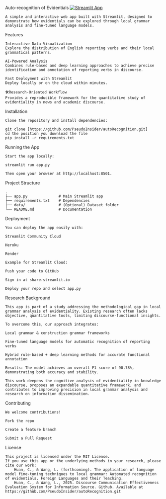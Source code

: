 Auto-recognition of Evidentials [![Streamlit App](https://static.streamlit.io/badges/streamlit_badge_black_white.svg)](https://<your-custom-subdomain>.streamlit.app)


	A simple and interactive web app built with Streamlit, designed to demonstrate how evidentials can be explored through local grammar analysis and fine-tuned language models.
 
Features
	
	Interactive Data Visualization
	Explore the distribution of English reporting verbs and their local grammatical patterns.
	
	AI-Powered Analysis
	Combines rule-based and deep learning approaches to achieve precise identification and annotation of reporting verbs in discourse.
	
	Fast Deployment with Streamlit
	Deploy locally or on the cloud within minutes.
	
	🛠Research-Oriented Workflow
	Provides a reproducible framework for the quantitative study of evidentiality in news and academic discourse.

Installation

	Clone the repository and install dependencies:
	
	git clone [https://github.com/PseudoInsider/autoRecognition.git]
	cd the position you download the file
	pip install -r requirements.txt


Running the App
	
	Start the app locally:
	
	streamlit run app.py
	
	Then open your browser at http://localhost:8501.

Project Structure

	.
	├── app.py              # Main Streamlit app
	├── requirements.txt    # Dependencies
	├── data/               # (Optional) Dataset folder
	└── README.md           # Documentation


Deployment

	You can deploy the app easily with:
	
	Streamlit Community Cloud
	
	Heroku
	
	Render
	
	Example for Streamlit Cloud:
	
	Push your code to GitHub
	
	Sign in at share.streamlit.io
	
	Deploy your repo and select app.py

Research Background

	This app is part of a study addressing the methodological gap in local grammar analysis of evidentiality. Existing research often lacks objective, quantitative tools, limiting discourse-functional insights.
	
	To overcome this, our approach integrates:
	
	Local grammar & construction grammar frameworks
	
	Fine-tuned language models for automatic recognition of reporting verbs
	
	Hybrid rule-based + deep learning methods for accurate functional annotation
	
	Results: The model achieves an overall F1 score of 90.78%, demonstrating both accuracy and stability.
	
	This work deepens the cognitive analysis of evidentiality in knowledge discourse, proposes an expandable quantitative framework, and contributes to improving precision in local grammar analysis and research on information dissemination.

Contributing

	We welcome contributions!
	
	Fork the repo
	
	Create a feature branch
	
	Submit a Pull Request

License

	This project is licensed under the MIT License.
 	If you use this app or the underlying methods in your research, please cite our work:
  		Huan, C., & Wang, L. (forthcoming). The application of language model fine-tuning techniques to local grammar: Automated recognition of evidentials. Foreign Languages and their Teaching. 
		Huan, C., & Wang, L., 2025. Discourse Communication Effectiveness Evaluation System for Information Source. Github. Available at https://github.com/PseudoInsider/autoRecognition.git
